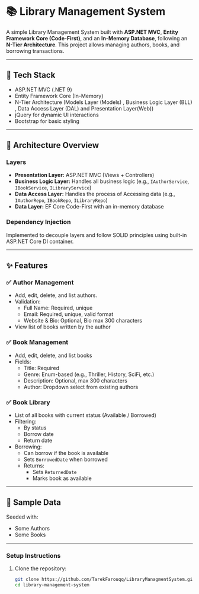 # 📚 Library Management System

A simple Library Management System built with **ASP.NET MVC**, **Entity Framework Core (Code-First)**, and an **In-Memory Database**, following an **N-Tier Architecture**. This project allows managing authors, books, and borrowing transactions.

---

## 🔧 Tech Stack

- ASP.NET MVC (.NET 9)
- Entity Framework Core (In-Memory)
- N-Tier Architecture (Models Layer (Models) , Business Logic Layer (BLL) , Data Access Layer (DAL) and Presentation Layer(Web))
- jQuery for dynamic UI interactions
- Bootstrap for basic styling

---

## 🧠 Architecture Overview

### Layers

- **Presentation Layer:** ASP.NET MVC (Views + Controllers)
- **Business Logic Layer:** Handles all business logic (e.g., `IAuthorService`, `IBookService`, `ILibraryService`)
- **Data Access Layer:** Handles the process of Accessing data  (e.g., `IAuthorRepo`, `IBookRepo`, `ILibraryRepo`)
- **Data Layer:** EF Core Code-First with an in-memory database

### Dependency Injection

Implemented to decouple layers and follow SOLID principles using built-in ASP.NET Core DI container.

---

## ✨ Features

### ✅ Author Management
- Add, edit, delete, and list authors.
- Validation:
  - Full Name: Required, unique
  - Email: Required, unique, valid format
  - Website & Bio: Optional, Bio max 300 characters
- View list of books written by the author

### ✅ Book Management
- Add, edit, delete, and list books
- Fields:
  - Title: Required
  - Genre: Enum-based (e.g., Thriller, History, SciFi, etc.)
  - Description: Optional, max 300 characters
  - Author: Dropdown select from existing authors

### ✅ Book Library
- List of all books with current status (Available / Borrowed)
- Filtering:
  - By status
  - Borrow date
  - Return date
- Borrowing:
  - Can borrow if the book is available
  - Sets `BorrowedDate` when borrowed
  - Returns:
    - Sets `ReturnedDate`
    - Marks book as available

---

## 🧪 Sample Data

Seeded with:
- Some Authors
- Some Books

---

### Setup Instructions

1. Clone the repository:
   ```bash
   git clone https://github.com/TarekFarouqq/LibraryManagmentSystem.git
   cd library-management-system
